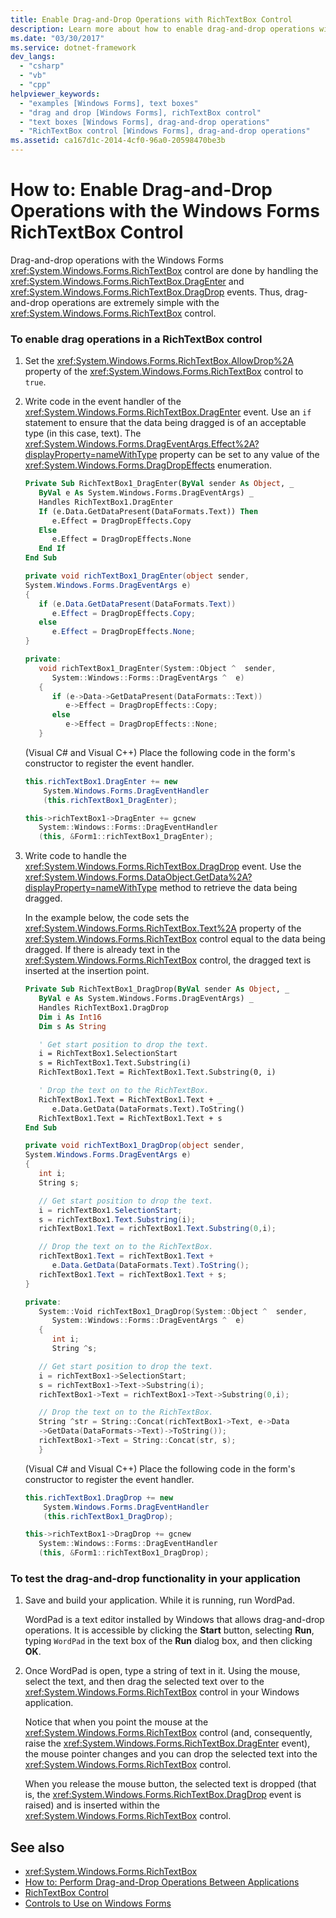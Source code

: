 ```yaml
---
title: Enable Drag-and-Drop Operations with RichTextBox Control
description: Learn more about how to enable drag-and-drop operations with the Windows Forms RichTextBox control. 
ms.date: "03/30/2017"
ms.service: dotnet-framework
dev_langs: 
  - "csharp"
  - "vb"
  - "cpp"
helpviewer_keywords: 
  - "examples [Windows Forms], text boxes"
  - "drag and drop [Windows Forms], richTextBox control"
  - "text boxes [Windows Forms], drag-and-drop operations"
  - "RichTextBox control [Windows Forms], drag-and-drop operations"
ms.assetid: ca167d1c-2014-4cf0-96a0-20598470be3b
---
```

# How to: Enable Drag-and-Drop Operations with the Windows Forms RichTextBox Control

Drag-and-drop operations with the Windows Forms <xref:System.Windows.Forms.RichTextBox> control are done by handling the <xref:System.Windows.Forms.RichTextBox.DragEnter> and <xref:System.Windows.Forms.RichTextBox.DragDrop> events. Thus, drag-and-drop operations are extremely simple with the <xref:System.Windows.Forms.RichTextBox> control.

### To enable drag operations in a RichTextBox control

1. Set the <xref:System.Windows.Forms.RichTextBox.AllowDrop%2A> property of the <xref:System.Windows.Forms.RichTextBox> control to `true`.

2. Write code in the event handler of the <xref:System.Windows.Forms.RichTextBox.DragEnter> event. Use an `if` statement to ensure that the data being dragged is of an acceptable type (in this case, text). The <xref:System.Windows.Forms.DragEventArgs.Effect%2A?displayProperty=nameWithType> property can be set to any value of the <xref:System.Windows.Forms.DragDropEffects> enumeration.

    ```vb
    Private Sub RichTextBox1_DragEnter(ByVal sender As Object, _
       ByVal e As System.Windows.Forms.DragEventArgs) _
       Handles RichTextBox1.DragEnter
       If (e.Data.GetDataPresent(DataFormats.Text)) Then
          e.Effect = DragDropEffects.Copy
       Else
          e.Effect = DragDropEffects.None
       End If
    End Sub
    ```

    ```csharp
    private void richTextBox1_DragEnter(object sender,
    System.Windows.Forms.DragEventArgs e)
    {
       if (e.Data.GetDataPresent(DataFormats.Text))
          e.Effect = DragDropEffects.Copy;
       else
          e.Effect = DragDropEffects.None;
    }
    ```

    ```cpp
    private:
       void richTextBox1_DragEnter(System::Object ^  sender,
          System::Windows::Forms::DragEventArgs ^  e)
       {
          if (e->Data->GetDataPresent(DataFormats::Text))
             e->Effect = DragDropEffects::Copy;
          else
             e->Effect = DragDropEffects::None;
       }
    ```

     (Visual C# and Visual C++) Place the following code in the form's constructor to register the event handler.

    ```csharp
    this.richTextBox1.DragEnter += new
        System.Windows.Forms.DragEventHandler
        (this.richTextBox1_DragEnter);
    ```

    ```cpp
    this->richTextBox1->DragEnter += gcnew
       System::Windows::Forms::DragEventHandler
       (this, &Form1::richTextBox1_DragEnter);
    ```

3. Write code to handle the <xref:System.Windows.Forms.RichTextBox.DragDrop> event. Use the <xref:System.Windows.Forms.DataObject.GetData%2A?displayProperty=nameWithType> method to retrieve the data being dragged.

     In the example below, the code sets the <xref:System.Windows.Forms.RichTextBox.Text%2A> property of the <xref:System.Windows.Forms.RichTextBox> control equal to the data being dragged. If there is already text in the <xref:System.Windows.Forms.RichTextBox> control, the dragged text is inserted at the insertion point.

    ```vb
    Private Sub RichTextBox1_DragDrop(ByVal sender As Object, _
       ByVal e As System.Windows.Forms.DragEventArgs) _
       Handles RichTextBox1.DragDrop
       Dim i As Int16
       Dim s As String

       ' Get start position to drop the text.
       i = RichTextBox1.SelectionStart
       s = RichTextBox1.Text.Substring(i)
       RichTextBox1.Text = RichTextBox1.Text.Substring(0, i)

       ' Drop the text on to the RichTextBox.
       RichTextBox1.Text = RichTextBox1.Text + _
          e.Data.GetData(DataFormats.Text).ToString()
       RichTextBox1.Text = RichTextBox1.Text + s
    End Sub
    ```

    ```csharp
    private void richTextBox1_DragDrop(object sender,
    System.Windows.Forms.DragEventArgs e)
    {
       int i;
       String s;

       // Get start position to drop the text.
       i = richTextBox1.SelectionStart;
       s = richTextBox1.Text.Substring(i);
       richTextBox1.Text = richTextBox1.Text.Substring(0,i);

       // Drop the text on to the RichTextBox.
       richTextBox1.Text = richTextBox1.Text +
          e.Data.GetData(DataFormats.Text).ToString();
       richTextBox1.Text = richTextBox1.Text + s;
    }
    ```

    ```cpp
    private:
       System::Void richTextBox1_DragDrop(System::Object ^  sender,
          System::Windows::Forms::DragEventArgs ^  e)
       {
          int i;
          String ^s;

       // Get start position to drop the text.
       i = richTextBox1->SelectionStart;
       s = richTextBox1->Text->Substring(i);
       richTextBox1->Text = richTextBox1->Text->Substring(0,i);

       // Drop the text on to the RichTextBox.
       String ^str = String::Concat(richTextBox1->Text, e->Data
       ->GetData(DataFormats->Text)->ToString());
       richTextBox1->Text = String::Concat(str, s);
       }
    ```

     (Visual C# and Visual C++) Place the following code in the form's constructor to register the event handler.

    ```csharp
    this.richTextBox1.DragDrop += new
        System.Windows.Forms.DragEventHandler
        (this.richTextBox1_DragDrop);
    ```

    ```cpp
    this->richTextBox1->DragDrop += gcnew
       System::Windows::Forms::DragEventHandler
       (this, &Form1::richTextBox1_DragDrop);
    ```

### To test the drag-and-drop functionality in your application

1. Save and build your application. While it is running, run WordPad.

     WordPad is a text editor installed by Windows that allows drag-and-drop operations. It is accessible by clicking the **Start** button, selecting **Run**, typing `WordPad` in the text box of the **Run** dialog box, and then clicking **OK**.

2. Once WordPad is open, type a string of text in it. Using the mouse, select the text, and then drag the selected text over to the <xref:System.Windows.Forms.RichTextBox> control in your Windows application.

     Notice that when you point the mouse at the <xref:System.Windows.Forms.RichTextBox> control (and, consequently, raise the <xref:System.Windows.Forms.RichTextBox.DragEnter> event), the mouse pointer changes and you can drop the selected text into the <xref:System.Windows.Forms.RichTextBox> control.

     When you release the mouse button, the selected text is dropped (that is, the <xref:System.Windows.Forms.RichTextBox.DragDrop> event is raised) and is inserted within the <xref:System.Windows.Forms.RichTextBox> control.

## See also

- <xref:System.Windows.Forms.RichTextBox>
- [How to: Perform Drag-and-Drop Operations Between Applications](../advanced/how-to-perform-drag-and-drop-operations-between-applications.md)
- [RichTextBox Control](richtextbox-control-windows-forms.md)
- [Controls to Use on Windows Forms](controls-to-use-on-windows-forms.md)
